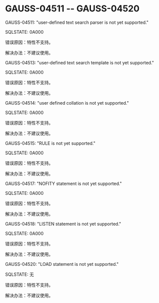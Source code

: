 # GAUSS-04511 -- GAUSS-04520

GAUSS-04511: "user-defined text search parser is not yet supported."

SQLSTATE: 0A000

错误原因：特性不支持。

解决办法：不建议使用。

GAUSS-04513: "user-defined text search template is not yet supported."

SQLSTATE: 0A000

错误原因：特性不支持。

解决办法：不建议使用。

GAUSS-04514: "user defined collation is not yet supported."

SQLSTATE: 0A000

错误原因：特性不支持。

解决办法：不建议使用。

GAUSS-04515: "RULE is not yet supported."

SQLSTATE: 0A000

错误原因：特性不支持。

解决办法：不建议使用。

GAUSS-04517: "NOFITY statement is not yet supported."

SQLSTATE: 0A000

错误原因：特性不支持。

解决办法：不建议使用。

GAUSS-04518: "LISTEN statement is not yet supported."

SQLSTATE: 0A000

错误原因：特性不支持。

解决办法：不建议使用。

GAUSS-04520: "LOAD statement is not yet supported."

SQLSTATE: 无

错误原因：特性不支持。

解决办法：不建议使用。
